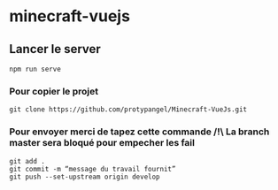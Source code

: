 # minecraft-vuejs

## Lancer le server

```
npm run serve
```

### Pour copier le projet

```
git clone https://github.com/protypangel/Minecraft-VueJs.git
```

### Pour envoyer merci de tapez cette commande /!\ La branch master sera bloqué pour empecher les fail

```
git add .
git commit -m “message du travail fournit”
git push --set-upstream origin develop
```
